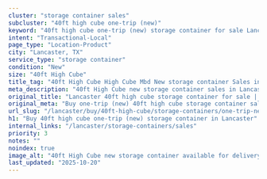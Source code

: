 ```yaml
---
cluster: "storage container sales"
subcluster: "40ft high cube one-trip (new)"
keyword: "40ft high cube one-trip (new) storage container for sale Lancaster, TX"
intent: "Transactional-Local"
page_type: "Location-Product"
city: "Lancaster, TX"
service_type: "storage container"
condition: "New"
size: "40ft High Cube"
title_tag: "40ft High Cube High Cube Mbd New storage container Sales in Lancaster | LC Container"
meta_description: "40ft High Cube new storage container sales in Lancaster. High cube containers with extra height. Fast delivery, competitive pricing. Serving storage containers area. Quote ID: SEB. Call (214) 524-4168 for your free quote today."
original_title: "Lancaster 40ft high cube storage container for sale | LC"
original_meta: "Buy one-trip (new) 40ft high cube storage container sale with local delivery in Lancaster, TX. LC Container — local Since 2003. Request a fast quote today."
url_slug: "/lancaster/buy/40ft-high-cube/storage-containers/one-trip-new"
h1: "Buy 40ft high cube one-trip (new) storage container in Lancaster"
internal_links: "/lancaster/storage-containers/sales"
priority: 3
notes: ""
noindex: true
image_alt: "40ft High Cube new storage container available for delivery in Lancaster"
last_updated: "2025-10-20"
---
```


<!-- TODO: Add unique city/inventory copy, images, and internal links here. -->
